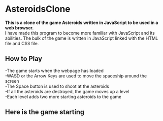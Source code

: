 # AsteroidsClone
<b>This is a clone of the game Asteroids written in JavaScript to be used in a web browser.</b>  
I have made this program to become more familiar with JavaScript and its abilities.
The bulk of the game is written in JavaScript linked with the HTML file and CSS file.<br>
## How to Play 
-The game starts when the webpage has loaded    
-WASD or the Arrow Keys are used to move the spaceship around the screen  
-The Space button is used to shoot at the asteroids  
-If all the asteroids are destroyed, the game moves up a level  
-Each level adds two more starting asteroids to the game  
## Here is the game starting

